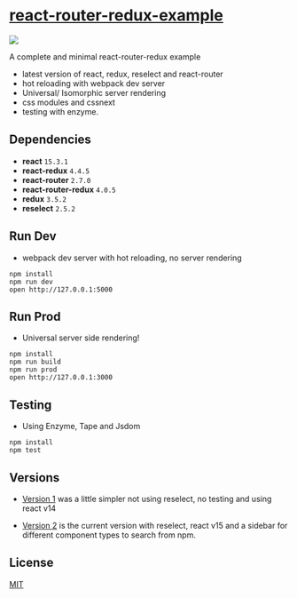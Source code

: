 # [react-router-redux-example](https://github.com/StevenIseki/react-router-redux-example)

![](https://raw.githubusercontent.com/StevenIseki/react-router-redux-example/master/public/screenshot.png)

A complete and minimal react-router-redux example

- latest version of react, redux, reselect and react-router
- hot reloading with webpack dev server
- Universal/ Isomorphic server rendering
- css modules and cssnext
- testing with enzyme.

## Dependencies

* **react** `15.3.1`
* **react-redux** `4.4.5`
* **react-router** `2.7.0`
* **react-router-redux** `4.0.5`
* **redux** `3.5.2`
* **reselect** `2.5.2`

## Run Dev

* webpack dev server with hot reloading, no server rendering

```
npm install
npm run dev
open http://127.0.0.1:5000
```

## Run Prod

* Universal server side rendering!

```
npm install
npm run build
npm run prod
open http://127.0.0.1:3000
```

## Testing

* Using Enzyme, Tape and Jsdom

```
npm install
npm test
```

## Versions

- [Version 1](https://github.com/StevenIseki/react-router-redux-example/tree/v1) was a little simpler not using reselect, no testing and using react v14

- [Version 2](https://github.com/StevenIseki/react-router-redux-example) is the current version with reselect, react v15 and a sidebar for different component types to search from npm.


## License

[MIT](http://isekivacenz.mit-license.org/)
